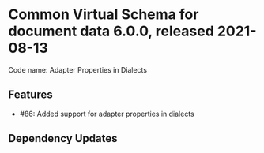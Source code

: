 # Common Virtual Schema for document data 6.0.0, released 2021-08-13

Code name: Adapter Properties in Dialects

## Features

* #86: Added support for adapter properties in dialects

## Dependency Updates
